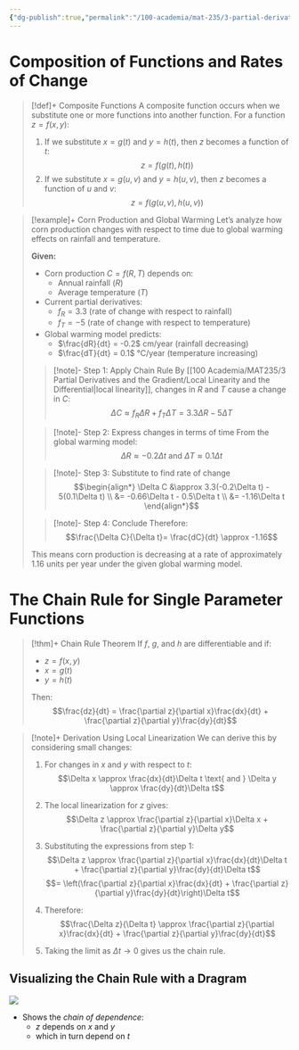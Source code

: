 ```yaml
---
{"dg-publish":true,"permalink":"/100-academia/mat-235/3-partial-derivatives-and-the-gradient/chain-rule/","tags":["lecture","math","note","university"],"created":"2024-11-04T19:03:11.144-05:00","updated":"2024-11-29T22:05:57.225-05:00"}
---
```



# Composition of Functions and Rates of Change

> [!def]+ Composite Functions
> A composite function occurs when we substitute one or more functions into another function. For a function $z = f(x,y)$:
>
> 1. If we substitute $x = g(t)$ and $y = h(t)$, then $z$ becomes a function of $t$:
> $$z = f(g(t), h(t))$$
> 2. If we substitute $x = g(u,v)$ and $y = h(u,v)$, then $z$ becomes a function of $u$ and $v$:
> $$z = f(g(u,v), h(u,v))$$

> [!example]+ Corn Production and Global Warming
> Let’s analyze how corn production changes with respect to time due to global warming effects on rainfall and temperature.
>
> **Given:**
>
> - Corn production $C = f(R, T)$ depends on:
>     - Annual rainfall $(R)$
>     - Average temperature $(T)$
> - Current partial derivatives:
>     - $f_R = 3.3$ (rate of change with respect to rainfall)
>     - $f_T = -5$ (rate of change with respect to temperature)
> - Global warming model predicts:
>     - $\frac{dR}{dt} = -0.2$ cm/year (rainfall decreasing)
>     - $\frac{dT}{dt} = 0.1$ °C/year (temperature increasing)
>
> > [!note]- Step 1: Apply Chain Rule
> > By [[100 Academia/MAT235/3 Partial Derivatives and the Gradient/Local Linearity and the Differential\|local linearity]], changes in $R$ and $T$ cause a change in $C$:
> > $$\Delta C \approx f_R\Delta R + f_T\Delta T = 3.3\Delta R - 5\Delta T$$
>
> > [!note]- Step 2: Express changes in terms of time
> > From the global warming model:
> > $$\Delta R \approx -0.2\Delta t \text{ and } \Delta T \approx 0.1\Delta t$$
>
> > [!note]- Step 3: Substitute to find rate of change
> > $$\begin{align*}
> > \Delta C &\approx 3.3(-0.2\Delta t) - 5(0.1\Delta t) \\
> > &= -0.66\Delta t - 0.5\Delta t \\
> > &= -1.16\Delta t
> > \end{align*}$$
>
> > [!note]- Step 4: Conclude
> > Therefore:
> > $$\frac{\Delta C}{\Delta t}= \frac{dC}{dt} \approx -1.16$$
>
> This means corn production is decreasing at a rate of approximately 1.16 units per year under the given global warming model.

# The Chain Rule for Single Parameter Functions

> [!thm]+ Chain Rule Theorem
> If $f$, $g$, and $h$ are differentiable and if:
>
> - $z = f(x,y)$
> - $x = g(t)$
> - $y = h(t)$
>
> Then:
> $$\frac{dz}{dt} = \frac{\partial z}{\partial x}\frac{dx}{dt} + \frac{\partial z}{\partial y}\frac{dy}{dt}$$

> [!note]+ Derivation Using Local Linearization
> We can derive this by considering small changes:
>
> 1. For changes in $x$ and $y$ with respect to $t$:
> $$\Delta x \approx \frac{dx}{dt}\Delta t \text{ and } \Delta y \approx \frac{dy}{dt}\Delta t$$
>
> 2. The local linearization for $z$ gives:
> $$\Delta z \approx \frac{\partial z}{\partial x}\Delta x + \frac{\partial z}{\partial y}\Delta y$$
>
> 3. Substituting the expressions from step 1:
> $$\Delta z \approx \frac{\partial z}{\partial x}\frac{dx}{dt}\Delta t + \frac{\partial z}{\partial y}\frac{dy}{dt}\Delta t$$
> $$= \left(\frac{\partial z}{\partial x}\frac{dx}{dt} + \frac{\partial z}{\partial y}\frac{dy}{dt}\right)\Delta t$$
>
> 4. Therefore:
> $$\frac{\Delta z}{\Delta t} \approx \frac{\partial z}{\partial x}\frac{dx}{dt} + \frac{\partial z}{\partial y}\frac{dy}{dt}$$
>
> 5. Taking the limit as $\Delta t \to 0$ gives us the chain rule.

## Visualizing the Chain Rule with a Dragram

![](https://i.imgur.com/W7bwAJW.png)

- Shows the *chain of dependence*:
    - $z$ depends on $x$ and $y$
    - which in turn depend on $t$
